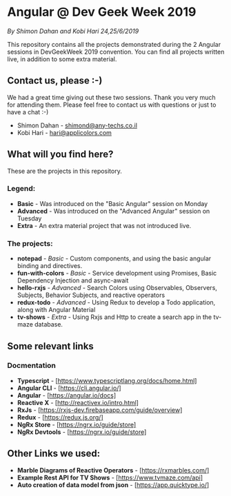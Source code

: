 # Angular @ Dev Geek Week 2019
*By Shimon Dahan and Kobi Hari*
*24,25/6/2019*

This repository contains all the projects demonstrated during the 2 Angular sessions in DevGeekWeek 2019 convention. You can find all projects written live, in addition to some extra material.

## Contact us, please :-)
We had a great time giving out these two sessions. Thank you very much for attending them. 
Please feel free to contact us with questions or just to have a chat :-)

- Shimon Dahan - shimond@any-techs.co.il
- Kobi Hari - hari@applicolors.com

## What will you find here?
These are the projects in this repository. 
### Legend:
- **Basic** - Was introduced on the "Basic Angular" session on Monday
- **Advanced** - Was introduced on the "Advanced Angular" session on Tuesday
- **Extra** - An extra material project that was not introduced live.

### The projects:
- **notepad** - *Basic* - Custom components, and using the basic angular binding and directives.
- **fun-with-colors** - *Basic* - Service development using Promises, Basic Dependency Injection and async-await
- **hello-rxjs** - *Advanced* - Search Colors using Observables, Observers, Subjects, Behavior Subjects, and reactive operators
- **redux-todo** - *Advanced* - Using Redux to develop a Todo application, along with Angular Material
- **tv-shows** - *Extra* - Using Rxjs and Http to create a search app in the tv-maze database.

## Some relevant links
### Docmentation
- **Typescript** - [https://www.typescriptlang.org/docs/home.html]
- **Angular CLI** - [https://cli.angular.io/]
- **Angular** - [https://angular.io/docs]
- **Reactive X** - [http://reactivex.io/intro.html]
- **RxJs** - [https://rxjs-dev.firebaseapp.com/guide/overview]
- **Redux** - [https://redux.js.org/]
- **NgRx Store** - [https://ngrx.io/guide/store]
- **NgRx Devtools** - [https://ngrx.io/guide/store]

## Other Links we used:
- **Marble Diagrams of Reactive Operators** - [https://rxmarbles.com/]
- **Example Rest API for TV Shows** - [https://www.tvmaze.com/api]
- **Auto creation of data model from json** - [https://app.quicktype.io/]

